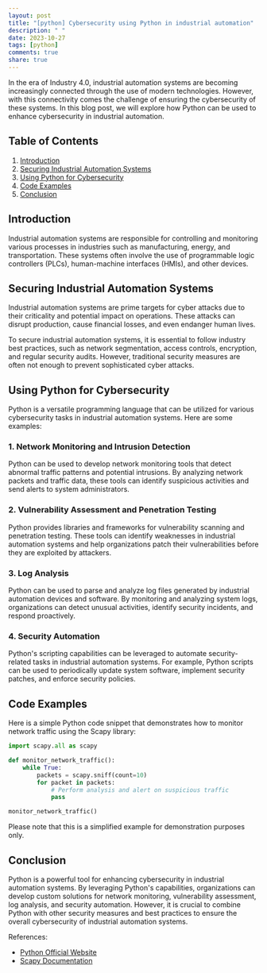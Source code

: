 ```yaml
---
layout: post
title: "[python] Cybersecurity using Python in industrial automation"
description: " "
date: 2023-10-27
tags: [python]
comments: true
share: true
---
```


In the era of Industry 4.0, industrial automation systems are becoming increasingly connected through the use of modern technologies. However, with this connectivity comes the challenge of ensuring the cybersecurity of these systems. In this blog post, we will explore how Python can be used to enhance cybersecurity in industrial automation.

## Table of Contents
1. [Introduction](#introduction)
2. [Securing Industrial Automation Systems](#securing-industrial-automation-systems)
3. [Using Python for Cybersecurity](#using-python-for-cybersecurity)
4. [Code Examples](#code-examples)
5. [Conclusion](#conclusion)

## Introduction <a name="introduction"></a>
Industrial automation systems are responsible for controlling and monitoring various processes in industries such as manufacturing, energy, and transportation. These systems often involve the use of programmable logic controllers (PLCs), human-machine interfaces (HMIs), and other devices.

## Securing Industrial Automation Systems <a name="securing-industrial-automation-systems"></a>
Industrial automation systems are prime targets for cyber attacks due to their criticality and potential impact on operations. These attacks can disrupt production, cause financial losses, and even endanger human lives.

To secure industrial automation systems, it is essential to follow industry best practices, such as network segmentation, access controls, encryption, and regular security audits. However, traditional security measures are often not enough to prevent sophisticated cyber attacks.

## Using Python for Cybersecurity <a name="using-python-for-cybersecurity"></a>
Python is a versatile programming language that can be utilized for various cybersecurity tasks in industrial automation systems. Here are some examples:

### 1. Network Monitoring and Intrusion Detection
Python can be used to develop network monitoring tools that detect abnormal traffic patterns and potential intrusions. By analyzing network packets and traffic data, these tools can identify suspicious activities and send alerts to system administrators.

### 2. Vulnerability Assessment and Penetration Testing
Python provides libraries and frameworks for vulnerability scanning and penetration testing. These tools can identify weaknesses in industrial automation systems and help organizations patch their vulnerabilities before they are exploited by attackers.

### 3. Log Analysis
Python can be used to parse and analyze log files generated by industrial automation devices and software. By monitoring and analyzing system logs, organizations can detect unusual activities, identify security incidents, and respond proactively.

### 4. Security Automation
Python's scripting capabilities can be leveraged to automate security-related tasks in industrial automation systems. For example, Python scripts can be used to periodically update system software, implement security patches, and enforce security policies.

## Code Examples <a name="code-examples"></a>
Here is a simple Python code snippet that demonstrates how to monitor network traffic using the Scapy library:

```python
import scapy.all as scapy

def monitor_network_traffic():
    while True:
        packets = scapy.sniff(count=10)
        for packet in packets:
            # Perform analysis and alert on suspicious traffic
            pass

monitor_network_traffic()
```

Please note that this is a simplified example for demonstration purposes only.

## Conclusion <a name="conclusion"></a>
Python is a powerful tool for enhancing cybersecurity in industrial automation systems. By leveraging Python's capabilities, organizations can develop custom solutions for network monitoring, vulnerability assessment, log analysis, and security automation. However, it is crucial to combine Python with other security measures and best practices to ensure the overall cybersecurity of industrial automation systems.

References:
- [Python Official Website](https://www.python.org/)
- [Scapy Documentation](https://scapy.readthedocs.io/)